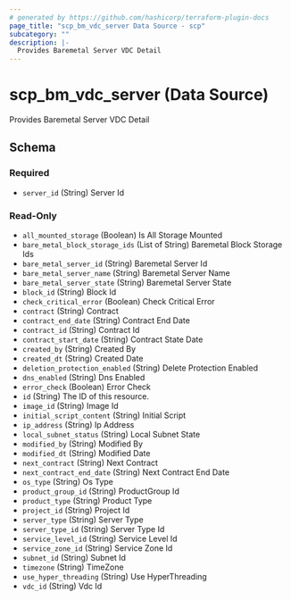 ```yaml
---
# generated by https://github.com/hashicorp/terraform-plugin-docs
page_title: "scp_bm_vdc_server Data Source - scp"
subcategory: ""
description: |-
  Provides Baremetal Server VDC Detail
---
```


# scp_bm_vdc_server (Data Source)

Provides Baremetal Server VDC Detail



<!-- schema generated by tfplugindocs -->
## Schema

### Required

- `server_id` (String) Server Id

### Read-Only

- `all_mounted_storage` (Boolean) Is All Storage Mounted
- `bare_metal_block_storage_ids` (List of String) Baremetal Block Storage Ids
- `bare_metal_server_id` (String) Baremetal Server Id
- `bare_metal_server_name` (String) Baremetal Server Name
- `bare_metal_server_state` (String) Baremetal Server State
- `block_id` (String) Block Id
- `check_critical_error` (Boolean) Check Critical Error
- `contract` (String) Contract
- `contract_end_date` (String) Contract End Date
- `contract_id` (String) Contract Id
- `contract_start_date` (String) Contract State Date
- `created_by` (String) Created By
- `created_dt` (String) Created Date
- `deletion_protection_enabled` (String) Delete Protection Enabled
- `dns_enabled` (String) Dns Enabled
- `error_check` (Boolean) Error Check
- `id` (String) The ID of this resource.
- `image_id` (String) Image Id
- `initial_script_content` (String) Initial Script
- `ip_address` (String) Ip Address
- `local_subnet_status` (String) Local Subnet State
- `modified_by` (String) Modified By
- `modified_dt` (String) Modified Date
- `next_contract` (String) Next Contract
- `next_contract_end_date` (String) Next Contract End Date
- `os_type` (String) Os Type
- `product_group_id` (String) ProductGroup Id
- `product_type` (String) Product Type
- `project_id` (String) Project Id
- `server_type` (String) Server Type
- `server_type_id` (String) Server Type Id
- `service_level_id` (String) Service Level Id
- `service_zone_id` (String) Service Zone Id
- `subnet_id` (String) Subnet Id
- `timezone` (String) TimeZone
- `use_hyper_threading` (String) Use HyperThreading
- `vdc_id` (String) Vdc Id


